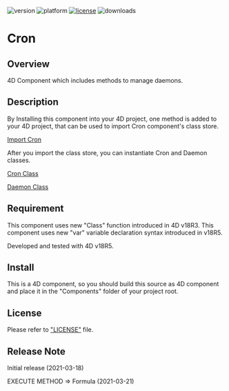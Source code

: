 ![version](https://img.shields.io/badge/version-20%2B-E23089)
![platform](https://img.shields.io/static/v1?label=platform&message=mac-intel%20|%20mac-arm%20|%20win-64&color=blue)
[![license](https://img.shields.io/github/license/miyako/Cron)](LICENSE)
![downloads](https://img.shields.io/github/downloads/miyako/Cron/total)

# Cron

## Overview

4D Component which includes methods to manage daemons.

## Description

By Installing this component into your 4D project, one method is added to your 4D project, that can be used to import Cron component's class store.

[Import Cron](src/Documentation/Methods/ImportCron.md)

After you import the class store, you can instantiate Cron and Daemon classes.

[Cron Class](src/Documentation/Classes/Cron.md)

[Daemon Class](src/Documentation/Classes/Daemon.md)

## Requirement

This component uses new "Class" function introduced in 4D v18R3.
This component uses new "var" variable declaration syntax introduced in v18R5.

Developed and tested with 4D v18R5.

## Install

This is a 4D component, so you should build this source as 4D component and place it in the "Components" folder of your project root.

## License

Please refer to ["LICENSE"](LICENSE) file.

## Release Note

Initial release (2021-03-18)

EXECUTE METHOD => Formula (2021-03-21)
